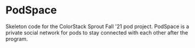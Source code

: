# PodSpace
Skeleton code for the ColorStack Sprout Fall '21 pod project. PodSpace is a private social network for pods to stay connected with each other after the program.
